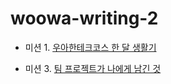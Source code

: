 # woowa-writing-2



- 미션 1. [우아한테크코스 한 달 생활기](markdown/레벨1.md)

- 미션 3. [팀 프로젝트가 나에게 남긴 것](markdown/레벨3.md)